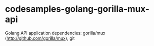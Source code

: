 # codesamples-golang-gorilla-mux-api
Golang API application dependencies: gorilla/mux (http://github.com/gorilla/mux), git
